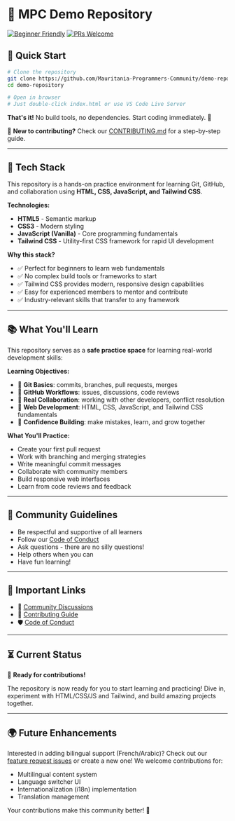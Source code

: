 # 🚀 MPC Demo Repository

[![Beginner Friendly](https://img.shields.io/badge/beginner-friendly-brightgreen)](CONTRIBUTING.md)
[![PRs Welcome](https://img.shields.io/badge/PRs-welcome-blue)](CONTRIBUTING.md)

## 🏃 Quick Start

```bash
# Clone the repository
git clone https://github.com/Mauritania-Programmers-Community/demo-repository.git
cd demo-repository

# Open in browser
# Just double-click index.html or use VS Code Live Server
```

**That's it!** No build tools, no dependencies. Start coding immediately. 🎉

📖 **New to contributing?** Check our [CONTRIBUTING.md](CONTRIBUTING.md) for a step-by-step guide.

---

## 🎯 Tech Stack

This repository is a hands-on practice environment for learning Git, GitHub, and collaboration using **HTML, CSS, JavaScript, and Tailwind CSS**.

**Technologies:**

- **HTML5** - Semantic markup
- **CSS3** - Modern styling
- **JavaScript (Vanilla)** - Core programming fundamentals
- **Tailwind CSS** - Utility-first CSS framework for rapid UI development

**Why this stack?**

- ✅ Perfect for beginners to learn web fundamentals
- ✅ No complex build tools or frameworks to start
- ✅ Tailwind CSS provides modern, responsive design capabilities
- ✅ Easy for experienced members to mentor and contribute
- ✅ Industry-relevant skills that transfer to any framework

---

## 📚 What You'll Learn

This repository serves as a **safe practice space** for learning real-world development skills:

**Learning Objectives:**

- 🎯 **Git Basics**: commits, branches, pull requests, merges
- 🎯 **GitHub Workflows**: issues, discussions, code reviews
- 🎯 **Real Collaboration**: working with other developers, conflict resolution
- 🎯 **Web Development**: HTML, CSS, JavaScript, and Tailwind CSS fundamentals
- 🎯 **Confidence Building**: make mistakes, learn, and grow together

**What You'll Practice:**

- Create your first pull request
- Work with branching and merging strategies
- Write meaningful commit messages
- Collaborate with community members
- Build responsive web interfaces
- Learn from code reviews and feedback

---

## 🤝 Community Guidelines

- Be respectful and supportive of all learners
- Follow our [Code of Conduct](https://github.com/Mauritania-Programmers-Community/.github/blob/main/CODE_OF_CONDUCT.md)
- Ask questions - there are no silly questions!
- Help others when you can
- Have fun learning!

---

## 🔗 Important Links

- 💬 [Community Discussions](https://github.com/Mauritania-Programmers-Community/.github/discussions)
- 📖 [Contributing Guide](https://github.com/Mauritania-Programmers-Community/.github/blob/main/CONTRIBUTING.md)
- 🛡️ [Code of Conduct](https://github.com/Mauritania-Programmers-Community/.github/blob/main/CODE_OF_CONDUCT.md)

---

## ⏳ Current Status

🚀 **Ready for contributions!**

The repository is now ready for you to start learning and practicing! Dive in, experiment with HTML/CSS/JS and Tailwind, and build amazing projects together.

---

## 🌍 Future Enhancements

Interested in adding bilingual support (French/Arabic)? Check out our [feature request issues](../../issues) or create a new one! We welcome contributions for:

- Multilingual content system
- Language switcher UI
- Internationalization (i18n) implementation
- Translation management

Your contributions make this community better! 🚀
